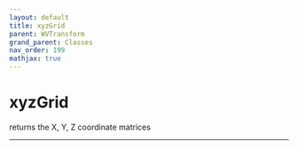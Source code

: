 ```yaml
---
layout: default
title: xyzGrid
parent: WVTransform
grand_parent: Classes
nav_order: 199
mathjax: true
---
```


#  xyzGrid

returns the X, Y, Z coordinate matrices


---

